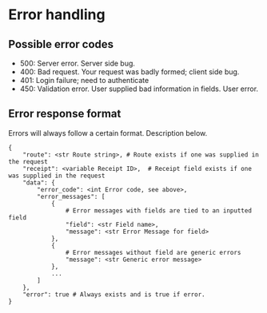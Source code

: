 # Error handling

## Possible error codes

* 500: Server error. Server side bug.
* 400: Bad request. Your request was badly formed; client side bug.
* 401: Login failure; need to authenticate
* 450: Validation error. User supplied bad information in fields. User error.

## Error response format

Errors will always follow a certain format. Description below.

```
{
    "route": <str Route string>, # Route exists if one was supplied in the request
    "receipt": <variable Receipt ID>,  # Receipt field exists if one was supplied in the request
    "data": {
        "error_code": <int Error code, see above>,
        "error_messages": [
            {
                # Error messages with fields are tied to an inputted field
                "field": <str Field name>,
                "message": <str Error Message for field>
            },
            {
                # Error messages without field are generic errors
                "message": <str Generic error message>
            },
            ...
        ]
    },
    "error": true # Always exists and is true if error.
}
```
